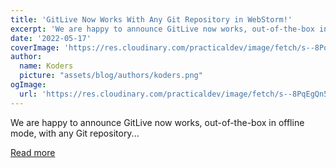 ```yaml
---
title: 'GitLive Now Works With Any Git Repository in WebStorm!'
excerpt: 'We are happy to announce GitLive now works, out-of-the-box in offline mode, with any Git repository...'
date: '2022-05-17'
coverImage: 'https://res.cloudinary.com/practicaldev/image/fetch/s--8PqEgQn5--/c_imagga_scale,f_auto,fl_progressive,h_420,q_auto,w_1000/https://dev-to-uploads.s3.amazonaws.com/uploads/articles/5kjxt14y7zp2p54rgxat.png'
author:
  name: Koders
  picture: "assets/blog/authors/koders.png"
ogImage:
  url: 'https://res.cloudinary.com/practicaldev/image/fetch/s--8PqEgQn5--/c_imagga_scale,f_auto,fl_progressive,h_420,q_auto,w_1000/https://dev-to-uploads.s3.amazonaws.com/uploads/articles/5kjxt14y7zp2p54rgxat.png'
---
```


We are happy to announce GitLive now works, out-of-the-box in offline mode, with any Git repository...

[Read more](https://dev.to/gitlive/gitlive-now-works-with-any-git-repository-in-webstorm-39bh)
